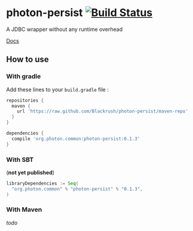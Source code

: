 photon-persist [![Build Status](https://travis-ci.org/Blackrush/photon-persist.png?branch=master)](https://travis-ci.org/Blackrush/photon-persist)
==============

A JDBC wrapper without any runtime overhead

[Docs](http://blackrush.github.io/photon-persist/)

## How to use

### With gradle

Add these lines to your `build.gradle` file :

```groovy
repositories {
  maven {
    url 'https://raw.github.com/Blackrush/photon-persist/maven-repo'
  }
}

dependencies {
  compile 'org.photon.common:photon-persist:0.1.3'
}
```

### With SBT

(**not yet published**)

```scala
libraryDependencies := Seq(
  "org.photon.common" % "photon-persist" % "0.1.3",
)
```

### With Maven

_todo_
